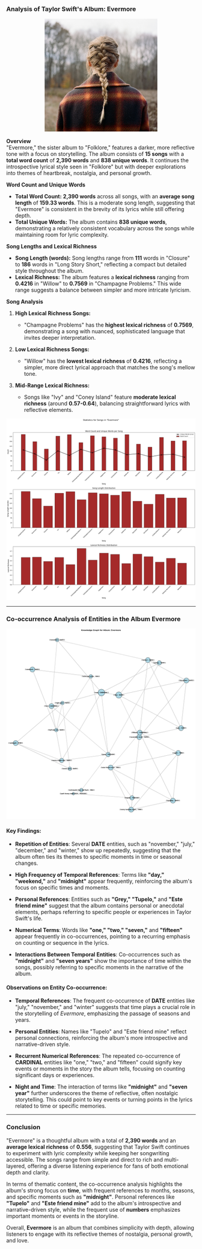 ### Analysis of Taylor Swift's Album: Evermore

<p align="center">
  <img src="https://github.com/amerchant23/MSDS-453-Final-Project/blob/main/Images/Album%20Art/Evermore.jpg" width="300" />
</p>

**Overview**  
"Evermore," the sister album to "Folklore," features a darker, more reflective tone with a focus on storytelling. The album consists of **15 songs** with a **total word count** of **2,390 words** and **838 unique words**. It continues the introspective lyrical style seen in "Folklore" but with deeper explorations into themes of heartbreak, nostalgia, and personal growth.

**Word Count and Unique Words**  
- **Total Word Count:** **2,390 words** across all songs, with an **average song length** of **159.33 words**. This is a moderate song length, suggesting that "Evermore" is consistent in the brevity of its lyrics while still offering depth.
- **Total Unique Words:** The album contains **838 unique words**, demonstrating a relatively consistent vocabulary across the songs while maintaining room for lyric complexity.

**Song Lengths and Lexical Richness**  
- **Song Length (words):** Song lengths range from **111** words in "Closure" to **186** words in "Long Story Short," reflecting a compact but detailed style throughout the album.
- **Lexical Richness:** The album features a **lexical richness** ranging from **0.4216** in "Willow" to **0.7569** in "Champagne Problems." This wide range suggests a balance between simpler and more intricate lyricism.

**Song Analysis**  
1. **High Lexical Richness Songs:**
   - "Champagne Problems" has the **highest lexical richness** of **0.7569**, demonstrating a song with nuanced, sophisticated language that invites deeper interpretation.

2. **Low Lexical Richness Songs:**
   - "Willow" has the **lowest lexical richness** of **0.4216**, reflecting a simpler, more direct lyrical approach that matches the song's mellow tone.

3. **Mid-Range Lexical Richness:**
   - Songs like "Ivy" and "Coney Island" feature **moderate lexical richness** (around **0.57-0.64**), balancing straightforward lyrics with reflective elements.

<p align="center">
  <img src="https://github.com/amerchant23/MSDS-453-Final-Project/blob/main/Images/Album%20Analysis%20Visuals/Album9.png" />
</p>

---

### Co-occurrence Analysis of Entities in the Album Evermore

<p align="center">
  <img src="https://github.com/amerchant23/MSDS-453-Final-Project/blob/main/Images/Album%20Analysis%20Visuals/Evermore_entity_graph.png" />
</p>


#### Key Findings:
- **Repetition of Entities**: Several **DATE** entities, such as "november," "july," "december," and "winter," show up repeatedly, suggesting that the album often ties its themes to specific moments in time or seasonal changes.
  
- **High Frequency of Temporal References**: Terms like **"day," "weekend,"** and **"midnight"** appear frequently, reinforcing the album's focus on specific times and moments.

- **Personal References**: Entities such as **"Grey," "Tupelo,"** and **"Este friend mine"** suggest that the album contains personal or anecdotal elements, perhaps referring to specific people or experiences in Taylor Swift's life.

- **Numerical Terms**: Words like **"one," "two," "seven,"** and **"fifteen"** appear frequently in co-occurrences, pointing to a recurring emphasis on counting or sequence in the lyrics.

- **Interactions Between Temporal Entities**: Co-occurrences such as **"midnight"** and **"seven years"** show the importance of time within the songs, possibly referring to specific moments in the narrative of the album.

#### Observations on Entity Co-occurrence:
- **Temporal References**: The frequent co-occurrence of **DATE** entities like "july," "november," and "winter" suggests that time plays a crucial role in the storytelling of *Evermore*, emphasizing the passage of seasons and years.
  
- **Personal Entities**: Names like "Tupelo" and "Este friend mine" reflect personal connections, reinforcing the album's more introspective and narrative-driven style.

- **Recurrent Numerical References**: The repeated co-occurrence of **CARDINAL** entities like "one," "two," and "fifteen" could signify key events or moments in the story the album tells, focusing on counting significant days or experiences.

- **Night and Time**: The interaction of terms like **"midnight"** and **"seven year"** further underscores the theme of reflective, often nostalgic storytelling. This could point to key events or turning points in the lyrics related to time or specific memories.

---

### Conclusion  
"Evermore" is a thoughtful album with a total of **2,390 words** and an **average lexical richness** of **0.556**, suggesting that Taylor Swift continues to experiment with lyric complexity while keeping her songwriting accessible. The songs range from simple and direct to rich and multi-layered, offering a diverse listening experience for fans of both emotional depth and clarity.

In terms of thematic content, the co-occurrence analysis highlights the album's strong focus on **time**, with frequent references to months, seasons, and specific moments such as **"midnight"**. Personal references like **"Tupelo"** and **"Este friend mine"** add to the album's introspective and narrative-driven style, while the frequent use of **numbers** emphasizes important moments or events in the storyline.

Overall, **Evermore** is an album that combines simplicity with depth, allowing listeners to engage with its reflective themes of nostalgia, personal growth, and love.

